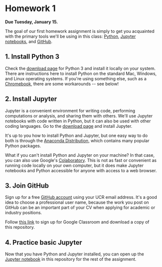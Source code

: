# Homework 1

**Due Tuesday, January 15.**

The goal of our first homework assignment is simply to get you acquainted with the primary tools we'll be using in this class: [Python](https://www.python.org/), [Jupyter notebooks](https://jupyter.org/), and [GitHub](https://github.com/).

## 1. Install Python 3

Check the [download page](https://www.python.org/downloads/) for Python 3 and install it locally on your system. There are instructions here to install Python on the standard Mac, Windows, and Linux operating systems. If you're using something else, such as a [Chromebook](https://www.google.com/chromebook/), there are some workarounds -- see below!

## 2. Install Jupyter

Jupyter is a convenient environment for writing code, performing computations or analysis, and sharing them with others. We'll use Jupyter notebooks with code written in Python, but it can also be used with other coding languages. Go to the [download page](https://jupyter.org/install.html) and install Jupyter.

It's up to you how to install Python and Jupyter, but one easy way to do both is through the [Anaconda Distribution](https://www.anaconda.com/download/), which contains many popular Python packages.

What if you can't install Python and Jupyter on your machine? In that case, you can also use Google's [Colaboratory](https://colab.research.google.com/). This is not as fast or convenient as running code locally on your own computer, but it does make Jupyter notebooks and Python accessible for anyone with access to a web browser.

## 3. Join GitHub

Sign up for a free [GitHub account](https://github.com/) using your UCR email address. It's a good idea to choose a professional user name, because the work you post on GitHub can be an important part of your CV when applying for academic or industry positions.

Follow [this link](https://classroom.github.com/a/D8ElyCbC) to sign up for Google Classroom and download a copy of this repository.

## 4. Practice basic Jupyter

Now that you have Python and Jupyter installed, you can open up the [Jupyter notebook](./homework-1.ipynb) in this repository for the rest of the assignment.

